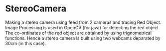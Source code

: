 # StereoCamera
Making a stereo camera using feed from 2 cameras and tracing Red Object.
Image Processing is used in OpenCV (for java) for detecting the red object. The co-ordinates of the red object are obtained by
using trignometrical functions. 
Hence a stereo camera is built using two webcams deparated by 30cm (in this case).
